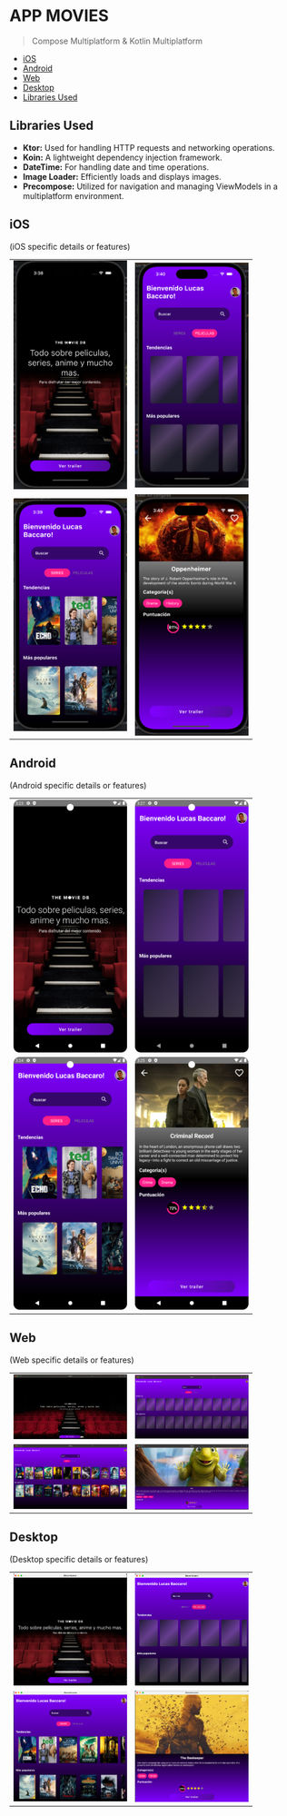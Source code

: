 # APP MOVIES

> Compose Multiplatform & Kotlin Multiplatform

- [iOS](#ios)
- [Android](#android)
- [Web](#web)
- [Desktop](#desktop)
- [Libraries Used](#libraries-used)

## Libraries Used
- **Ktor:** Used for handling HTTP requests and networking operations.
- **Koin:** A lightweight dependency injection framework.
- **DateTime:** For handling date and time operations.
- **Image Loader:** Efficiently loads and displays images.
- **Precompose:** Utilized for navigation and managing ViewModels in a multiplatform environment.

## iOS
(iOS specific details or features)
<table>
  <tr>
    <td><img src="screenshots/ios/onboarding.png" width="200"></td>
    <td><img src="screenshots/ios/skeleton.png" width="200"></td>
  </tr>
  <tr>
    <td><img src="screenshots/ios/home.png" width="200"></td>
    <td><img src="screenshots/ios/detail.png" width="200"></td>
  </tr>
</table>

## Android
(Android specific details or features)
<table>
  <tr>
    <td><img src="screenshots/android/onboarding.png" width="200"></td>
    <td><img src="screenshots/android/skeleton.png" width="200"></td>
  </tr>
  <tr>
    <td><img src="screenshots/android/home.png" width="200"></td>
    <td><img src="screenshots/android/detail.png" width="200"></td>
  </tr>
</table>

## Web
(Web specific details or features)
<table>
  <tr>
    <td><img src="screenshots/web/onboarding.png" width="200"></td>
    <td><img src="screenshots/web/skeleton.png" width="200"></td>
  </tr>
  <tr>
    <td><img src="screenshots/web/home.png" width="200"></td>
    <td><img src="screenshots/web/detail.png" width="200"></td>
  </tr>
</table>

## Desktop
(Desktop specific details or features)
<table>
  <tr>
    <td><img src="screenshots/desktop/onboarding.png" width="200"></td>
    <td><img src="screenshots/desktop/skeleton.png" width="200"></td>
  </tr>
  <tr>
    <td><img src="screenshots/desktop/home.png" width="200"></td>
    <td><img src="screenshots/desktop/detail.png" width="200"></td>
  </tr>
</table>

